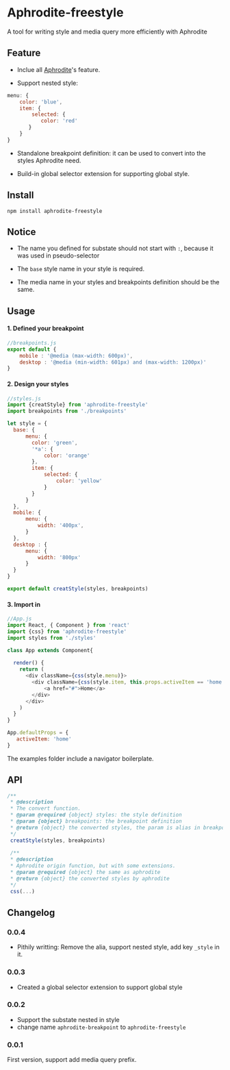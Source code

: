 # Aphrodite-freestyle
A tool for writing style and media query more efficiently with Aphrodite

## Feature
- Inclue all [Aphrodite](https://github.com/Khan/aphrodite)'s feature.

- Support nested style: 
```javascript
menu: {
    color: 'blue',
    item: {
        selected: {
           color: 'red'
       }
    }
}
```

- Standalone breakpoint definition: it can be used to convert into the styles Aphrodite need.

- Build-in global selector extension for supporting global style.

## Install
`npm install aphrodite-freestyle`

## Notice
- The name you defined for substate should not start with `:`, because it was used in pseudo-selector

- The `base` style name in your style is required.

- The media name in your styles and breakpoints definition should be the same.

## Usage 

#### 1. Defined your breakpoint

```javascript
//breakpoints.js
export default {
    mobile : '@media (max-width: 600px)',
    desktop : '@media (min-width: 601px) and (max-width: 1200px)'
}
```

#### 2. Design your styles

```javascript
//styles.js
import {creatStyle} from 'aphrodite-freestyle'
import breakpoints from './breakpoints'

let style = {
  base: {
      menu: {
        color: 'green',
        '*a': {
            color: 'orange'
        },
        item: {
            selected: {
                color: 'yellow'
            }
        }
      }
  },
  mobile: {
      menu: {
          width: '400px',
      }
  },
  desktop : {
      menu: {
          width: '800px'
      }
  }
}

export default creatStyle(styles, breakpoints)
```

#### 3. Import in
```javascript
//App.js
import React, { Component } from 'react'
import {css} from 'aphrodite-freestyle'
import styles from './styles'

class App extends Component{
   
  render() {
    return (
      <div className={css(style.menu)}>
        <div className={css(style.item, this.props.activeItem == 'home' && style.item.selected)}>
            <a href="#">Home</a>
        </div>
      </div>
    )
  }
}

App.defaultProps = {
   activeItem: 'home'
}
```
The examples folder include a navigator boilerplate.

## API
```javascript
/**
 * @description 
 * The convert function.
 * @param @required {object} styles: the style definition
 * @param {object} breakpoints: the breakpoint definition
 * @return {object} the converted styles, the param is alias in breakpoints if you use it.
 */
 creatStyle(styles, breakpoints)
 
 /**
 * @description 
 * Aphrodite origin function, but with some extensions.
 * @param @required {object} the same as aphrodite 
 * @return {object} the converted styles by aphrodite
 */
 css(...)
```

## Changelog
### 0.0.4
- Pithily writting: Remove the alia, support nested style, add key `_style` in it.

### 0.0.3
- Created a global selector extension to support global style

### 0.0.2
- Support the substate nested in style
- change name `aphrodite-breakpoint` to `aphrodite-freestyle`

### 0.0.1
First version, support add media query prefix.
